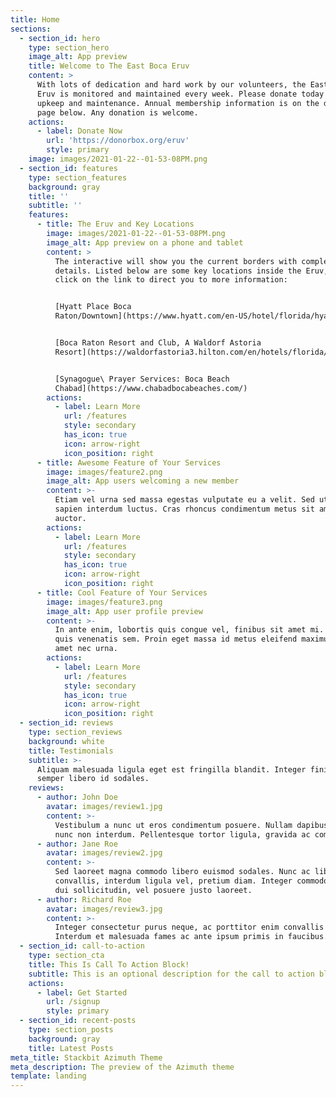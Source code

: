 ```yaml
---
title: Home
sections:
  - section_id: hero
    type: section_hero
    image_alt: App preview
    title: Welcome to The East Boca Eruv
    content: >
      With lots of dedication and hard work by our volunteers, the East Boca
      Eruv is monitored and maintained every week. Please donate today for Eruv
      upkeep and maintenance. Annual membership information is on the donate
      page below. Any donation is welcome.
    actions:
      - label: Donate Now
        url: 'https://donorbox.org/eruv'
        style: primary
    image: images/2021-01-22--01-53-08PM.png
  - section_id: features
    type: section_features
    background: gray
    title: ''
    subtitle: ''
    features:
      - title: The Eruv and Key Locations
        image: images/2021-01-22--01-53-08PM.png
        image_alt: App preview on a phone and tablet
        content: >
          The interactive will show you the current borders with complete
          details. Listed below are some key locations inside the Eruv, please
          click on the link to direct you to more information:


          [Hyatt Place Boca
          Raton/Downtown](https://www.hyatt.com/en-US/hotel/florida/hyatt-place-boca-raton-downtown/fllzb)


          [Boca Raton Resort and Club, A Waldorf Astoria
          Resort](https://waldorfastoria3.hilton.com/en/hotels/florida/boca-raton-resort-and-club-a-waldorf-astoria-resort-BCTRCWA/index.html)


          [Synagogue\ Prayer Services: Boca Beach
          Chabad](https://www.chabadbocabeaches.com/)
        actions:
          - label: Learn More
            url: /features
            style: secondary
            has_icon: true
            icon: arrow-right
            icon_position: right
      - title: Awesome Feature of Your Services
        image: images/feature2.png
        image_alt: App users welcoming a new member
        content: >-
          Etiam vel urna sed massa egestas vulputate eu a velit. Sed ut nisl nec
          sapien interdum luctus. Cras rhoncus condimentum metus sit amet
          auctor.
        actions:
          - label: Learn More
            url: /features
            style: secondary
            has_icon: true
            icon: arrow-right
            icon_position: right
      - title: Cool Feature of Your Services
        image: images/feature3.png
        image_alt: App user profile preview
        content: >-
          In ante enim, lobortis quis congue vel, finibus sit amet mi. Aenean
          quis venenatis sem. Proin eget massa id metus eleifend maximus sit
          amet nec urna.
        actions:
          - label: Learn More
            url: /features
            style: secondary
            has_icon: true
            icon: arrow-right
            icon_position: right
  - section_id: reviews
    type: section_reviews
    background: white
    title: Testimonials
    subtitle: >-
      Aliquam malesuada ligula eget est fringilla blandit. Integer finibus
      semper libero id sodales. 
    reviews:
      - author: John Doe
        avatar: images/review1.jpg
        content: >-
          Vestibulum a nunc ut eros condimentum posuere. Nullam dapibus quis
          nunc non interdum. Pellentesque tortor ligula, gravida ac commodo eu.
      - author: Jane Roe
        avatar: images/review2.jpg
        content: >-
          Sed laoreet magna commodo libero euismod sodales. Nunc ac libero
          convallis, interdum ligula vel, pretium diam. Integer commodo sem at
          dui sollicitudin, vel posuere justo laoreet.
      - author: Richard Roe
        avatar: images/review3.jpg
        content: >-
          Integer consectetur purus neque, ac porttitor enim convallis vitae.
          Interdum et malesuada fames ac ante ipsum primis in faucibus.
  - section_id: call-to-action
    type: section_cta
    title: This Is Call To Action Block!
    subtitle: This is an optional description for the call to action block.
    actions:
      - label: Get Started
        url: /signup
        style: primary
  - section_id: recent-posts
    type: section_posts
    background: gray
    title: Latest Posts
meta_title: Stackbit Azimuth Theme
meta_description: The preview of the Azimuth theme
template: landing
---
```

